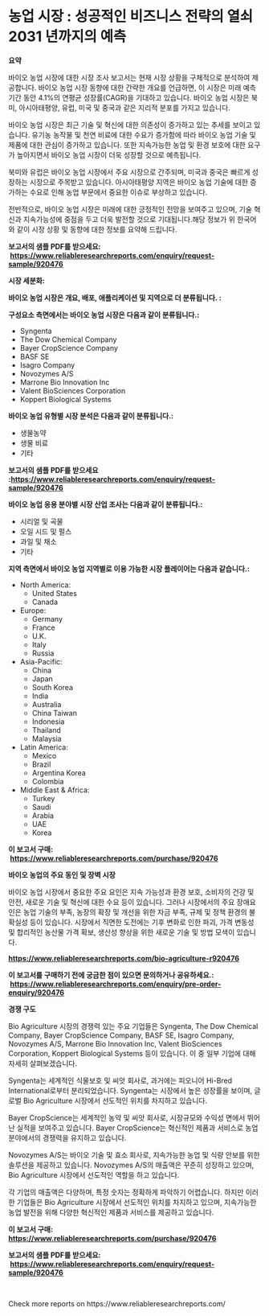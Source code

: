 <p><h1>농업 시장 : 성공적인 비즈니스 전략의 열쇠 2031 년까지의 예측</h1></p><p><strong>요약</strong></p>
<p><p>바이오 농업 시장에 대한 시장 조사 보고서는 현재 시장 상황을 구체적으로 분석하여 제공합니다. 바이오 농업 시장 동향에 대한 간략한 개요를 언급하면, 이 시장은 미래 예측 기간 동안 4.1%의 연평균 성장률(CAGR)을 기대하고 있습니다. 바이오 농업 시장은 북미, 아시아태평양, 유럽, 미국 및 중국과 같은 지리적 분포를 가지고 있습니다.</p><p>바이오 농업 시장은 최근 기술 및 혁신에 대한 의존성이 증가하고 있는 추세를 보이고 있습니다. 유기농 농작물 및 천연 비료에 대한 수요가 증가함에 따라 바이오 농업 기술 및 제품에 대한 관심이 증가하고 있습니다. 또한 지속가능한 농업 및 환경 보호에 대한 요구가 높아지면서 바이오 농업 시장이 더욱 성장할 것으로 예측됩니다.</p><p>북미와 유럽은 바이오 농업 시장에서 주요 시장으로 간주되며, 미국과 중국은 빠르게 성장하는 시장으로 주목받고 있습니다. 아시아태평양 지역은 바이오 농업 기술에 대한 증가하는 수요로 인해 농업 부문에서 중요한 이슈로 부상하고 있습니다.</p><p>전반적으로, 바이오 농업 시장은 미래에 대한 긍정적인 전망을 보여주고 있으며, 기술 혁신과 지속가능성에 중점을 두고 더욱 발전할 것으로 기대됩니다.해당 정보가 위 한국어와 같이 시장 상황 및 동향에 대한 정보를 요약해 드립니다.</p></p>
<p><strong>보고서의 샘플 PDF를 받으세요: &nbsp;<a href="https://www.reliableresearchreports.com/enquiry/request-sample/920476">https://www.reliableresearchreports.com/enquiry/request-sample/920476</a></strong></p>
<p><strong>시장 세분화:</strong></p>
<p><strong> 바이오 농업 시장은 개요, 배포, 애플리케이션 및 지역으로 더 분류됩니다. :</strong></p>
<p><strong>구성요소 측면에서는 바이오 농업 시장은 다음과 같이 분류됩니다.:</strong></p>
<p><ul><li>Syngenta</li><li>The Dow Chemical Company</li><li>Bayer CropScience Company</li><li>BASF SE</li><li>Isagro Company</li><li>Novozymes A/S</li><li>Marrone Bio Innovation Inc</li><li>Valent BioSciences Corporation</li><li>Koppert Biological Systems</li></ul></p>
<p><strong> 바이오 농업 유형별 시장 분석은 다음과 같이 분류됩니다.:</strong></p>
<p><ul><li>생물농약</li><li>생물 비료</li><li>기타</li></ul></p>
<p><strong>보고서의 샘플 PDF를 받으세요 :<a href="https://www.reliableresearchreports.com/enquiry/request-sample/920476">https://www.reliableresearchreports.com/enquiry/request-sample/920476</a></strong></p>
<p><strong> 바이오 농업 응용 분야별 시장 산업 조사는 다음과 같이 분류됩니다.:</strong></p>
<p><ul><li>시리얼 및 곡물</li><li>오일 시드 및 펄스</li><li>과일 및 채소</li><li>기타</li></ul></p>
<p><strong>지역 측면에서 바이오 농업 지역별로 이용 가능한 시장 플레이어는 다음과 같습니다.:</strong></p>
<p><ul>
    <li>
        North America:
        <ul>
            <li>United States</li>
            <li>Canada</li>
        </ul>
    </li>
    <li>
        Europe:
        <ul>
            <li>Germany</li>
            <li>France</li>
            <li>U.K.</li>
            <li>Italy</li>
            <li>Russia</li>
        </ul>
    </li>
    <li>
        Asia-Pacific:
        <ul>
            <li>China</li>
            <li>Japan</li>
            <li>South Korea</li>
            <li>India</li>
            <li>Australia</li>
            <li>China Taiwan</li>
            <li>Indonesia</li>
            <li>Thailand</li>
            <li>Malaysia</li>
        </ul>
    </li>
    <li>
        Latin America:
        <ul>
            <li>Mexico</li>
            <li>Brazil</li>
            <li>Argentina Korea</li>
            <li>Colombia</li>
        </ul>
    </li>
    <li>
        Middle East & Africa:
        <ul>
            <li>Turkey</li>
            <li>Saudi</li>
            <li>Arabia</li>
            <li>UAE</li>
            <li>Korea</li>
        </ul>
    </li>
    </ul></p>
<p><strong>이 보고서 구매: &nbsp;<a href="https://www.reliableresearchreports.com/purchase/920476">https://www.reliableresearchreports.com/purchase/920476</a></strong></p>
<p><strong>바이오 농업의 주요 동인 및 장벽 시장</strong></p>
<p><p>바이오 농업 시장에서 중요한 주요 요인은 지속 가능성과 환경 보호, 소비자의 건강 및 안전, 새로운 기술 및 혁신에 대한 수요 등이 있습니다. 그러나 시장에서의 주요 장애요인은 농업 기술의 부족, 농장의 확장 및 개선을 위한 자금 부족, 규제 및 정책 환경의 불확실성 등이 있습니다. 시장에서 직면한 도전에는 기후 변화로 인한 파괴, 가격 변동성 및 합리적인 농산물 가격 확보, 생산성 향상을 위한 새로운 기술 및 방법 모색이 있습니다.</p></p>
<p><strong><a href="https://www.reliableresearchreports.com/bio-agriculture-r920476">https://www.reliableresearchreports.com/bio-agriculture-r920476</a></strong></p>
<p><strong>이 보고서를 구매하기 전에 궁금한 점이 있으면 문의하거나 공유하세요.: &nbsp;<a href="https://www.reliableresearchreports.com/enquiry/pre-order-enquiry/920476">https://www.reliableresearchreports.com/enquiry/pre-order-enquiry/920476</a></strong></p>
<p><strong>경쟁 구도</strong></p>
<p><p>Bio Agriculture 시장의 경쟁력 있는 주요 기업들은 Syngenta, The Dow Chemical Company, Bayer CropScience Company, BASF SE, Isagro Company, Novozymes A/S, Marrone Bio Innovation Inc, Valent BioSciences Corporation, Koppert Biological Systems 등이 있습니다. 이 중 일부 기업에 대해 자세히 살펴보겠습니다.</p><p>Syngenta는 세계적인 식물보호 및 씨앗 회사로, 과거에는 피오니어 Hi-Bred International로부터 분리되었습니다. Syngenta는 시장에서 높은 성장률을 보이며, 글로벌 Bio Agriculture 시장에서 선도적인 위치를 차지하고 있습니다.</p><p>Bayer CropScience는 세계적인 농약 및 씨앗 회사로, 시장규모와 수익성 면에서 뛰어난 실적을 보여주고 있습니다. Bayer CropScience는 혁신적인 제품과 서비스로 농업 분야에서의 경쟁력을 유지하고 있습니다.</p><p>Novozymes A/S는 바이오 기술 및 효소 회사로, 지속가능한 농업 및 식량 안보를 위한 솔루션을 제공하고 있습니다. Novozymes A/S의 매출액은 꾸준히 성장하고 있으며, Bio Agriculture 시장에서 선도적인 역할을 하고 있습니다.</p><p>각 기업의 매출액은 다양하며, 특정 숫자는 정확하게 파악하기 어렵습니다. 하지만 이러한 기업들은 Bio Agriculture 시장에서 선도적인 위치를 차지하고 있으며, 지속가능한 농업 발전을 위해 다양한 혁신적인 제품과 서비스를 제공하고 있습니다.</p></p>
<p><strong>이 보고서 구매: &nbsp; <a href="https://www.reliableresearchreports.com/purchase/920476">https://www.reliableresearchreports.com/purchase/920476</a></strong></p>
<p><strong>보고서의 샘플 PDF를 받으세요: &nbsp;<a href="https://www.reliableresearchreports.com/enquiry/request-sample/920476">https://www.reliableresearchreports.com/enquiry/request-sample/920476</a></strong><strong></strong></p>
<p>&nbsp;</p>
<p>Check more reports on https://www.reliableresearchreports.com/</p>